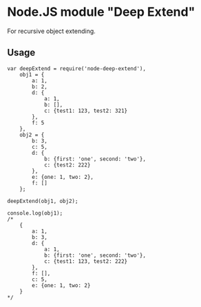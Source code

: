 Node.JS module "Deep Extend"
============================

For recursive object extending.

Usage
-----

	var deepExtend = require('node-deep-extend'),
		obj1 = {
			a: 1,
			b: 2,
			d: {
				a: 1,
				b: [],
				c: {test1: 123, test2: 321}
			},
			f: 5
		},
		obj2 = {
			b: 3,
			c: 5,
			d: {
				b: {first: 'one', second: 'two'},
				c: {test2: 222}
			},
			e: {one: 1, two: 2},
			f: []
		};
	
	deepExtend(obj1, obj2);
	
	console.log(obj1);
	/*
		{
			a: 1,
			b: 3,
			d: {
				a: 1,
				b: {first: 'one', second: 'two'},
				c: {test1: 123, test2: 222} 
			},
			f: [],
			c: 5,
			e: {one: 1, two: 2}
		}
	*/